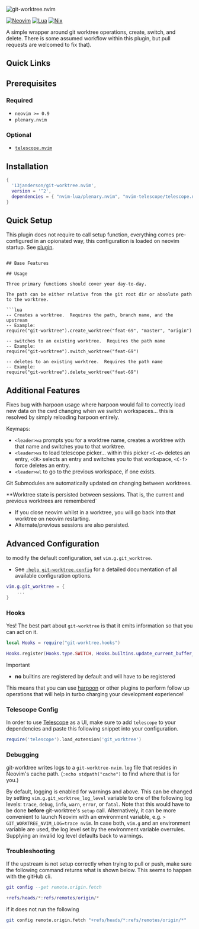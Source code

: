 <!-- markdownlint-disable -->

![git-worktree.nvim](https://socialify.git.ci/polarmutex/git-worktree.nvim/image?font=Source%20Code%20Pro&name=1&stargazers=1&theme=Dark)

[![Neovim][neovim-shield]][neovim-url]
[![Lua][lua-shield]][lua-url]
[![Nix][nix-shield]][nix-url]

<!-- markdownlint-restore -->

A simple wrapper around git worktree operations, create, switch, and delete.
There is some assumed workflow within this plugin, but pull requests are
welcomed to fix that).

## Quick Links

## Prerequisites

### Required

-   `neovim >= 0.9`
-   `plenary.nvim`

### Optional

-   [`telescope.nvim`](https://github.com/nvim-telescope/telescope.nvim)

## Installation

```lua
{
  '13janderson/git-worktree.nvim',
  version = '^2',
  dependencies = { "nvim-lua/plenary.nvim", "nvim-telescope/telescope.nvim"}
}
```

## Quick Setup

This plugin does not require to call setup function, everything comes pre-configured in an opionated way, this configuration is loaded on neovim startup. See [plugin](./plugin/plugin.lua).

```

## Base Features

## Usage

Three primary functions should cover your day-to-day.

The path can be either relative from the git root dir or absolute path to the worktree.

```lua
-- Creates a worktree.  Requires the path, branch name, and the upstream
-- Example:
require("git-worktree").create_worktree("feat-69", "master", "origin")

-- switches to an existing worktree.  Requires the path name
-- Example:
require("git-worktree").switch_worktree("feat-69")

-- deletes to an existing worktree.  Requires the path name
-- Example:
require("git-worktree").delete_worktree("feat-69")
```

## Additional Features

Fixes bug with harpoon usage where harpoon would fail to correctly load new data on the cwd changing when we switch workspaces... this is resolved by simply reloading harpoon entirely.

Keymaps:
- `<leader>wa` prompts you for a worktree name, creates a worktree with that name and switches you to that worktree.
- `<leader>ws` to load telescope picker... within this picker `<C-d>` deletes
an entry, `<CR>` selects an entry and switches you to that workspace, `<C-f>`
force deletes an entry.
- `<leader>wl` to go to the previous workspace, if one exists.


Git Submodules are automatically updated on changing between worktrees.

**Worktree state is persisted between sessions. That is, the current and previous worktrees are remembered`
- If you close neovim whilst in a worktree, you will go back into that worktree on neovim restarting.
- Alternate/previous sessions are also persisted.


## Advanced Configuration

to modify the default configuration, set `vim.g.git_worktree`.

-   See [`:help git-worktree.config`](./doc/git-worktree.txt) for a detailed
    documentation of all available configuration options.

```lua
vim.g.git_worktree = {
    ...
}
```

### Hooks

Yes! The best part about `git-worktree` is that it emits information so that you
can act on it.

```lua
local Hooks = require("git-worktree.hooks")

Hooks.register(Hooks.type.SWITCH, Hooks.builtins.update_current_buffer_on_switch)
```

> [!IMPORTANT]
>
> -   **no** builtins are registered
>     by default and will have to be registered

This means that you can use [harpoon](https://github.com/ThePrimeagen/harpoon)
or other plugins to perform follow up operations that will help in turbo
charging your development experience!

### Telescope Config<a name="telescope-config"></a>

In order to use [Telescope](https://github.com/nvim-telescope/telescope.nvim) as a UI,
make sure to add `telescope` to your dependencies and paste this following snippet into your configuration.

```lua
require('telescope').load_extension('git_worktree')
```

### Debugging<a name="debugging"></a>

git-worktree writes logs to a `git-worktree-nvim.log` file that resides in Neovim's cache path. (`:echo stdpath("cache")` to find where that is for you.)

By default, logging is enabled for warnings and above. This can be changed by setting `vim.g.git_worktree_log_level` variable to one of the following log levels: `trace`, `debug`, `info`, `warn`, `error`, or `fatal`. Note that this would have to be done **before** git-worktree's `setup` call. Alternatively, it can be more convenient to launch Neovim with an environment variable, e.g. `> GIT_WORKTREE_NVIM_LOG=trace nvim`. In case both, `vim.g` and an environment variable are used, the log level set by the environment variable overrules. Supplying an invalid log level defaults back to warnings.

### Troubleshooting<a name="troubleshooting"></a>

If the upstream is not setup correctly when trying to pull or push, make sure the following command returns what is shown below. This seems to happen with the gitHub cli.

```lua
git config --get remote.origin.fetch

+refs/heads/*:refs/remotes/origin/*
```

if it does not run the following

```bash
git config remote.origin.fetch "+refs/heads/*:refs/remotes/origin/*"
```

<!-- MARKDOWN LINKS & IMAGES -->

[neovim-shield]: https://img.shields.io/badge/NeoVim-%2357A143.svg?&style=for-the-badge&logo=neovim&logoColor=white
[neovim-url]: https://neovim.io/
[lua-shield]: https://img.shields.io/badge/lua-%232C2D72.svg?style=for-the-badge&logo=lua&logoColor=white
[lua-url]: https://www.lua.org/
[nix-shield]: https://img.shields.io/badge/nix-0175C2?style=for-the-badge&logo=NixOS&logoColor=white
[nix-url]: https://nixos.org/
[luarocks-shield]: https://img.shields.io/luarocks/v/MrcJkb/haskell-tools.nvim?logo=lua&color=purple&style=for-the-badge
[luarocks-url]: https://luarocks.org/modules/polarmutex/git-worktree.nvim
